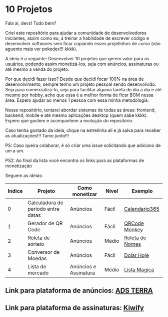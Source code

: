 # 10 Projetos

Fala aí, devs! Tudo bem?

Criei este repositório para ajudar a comunidade de desenvolvedores iniciantes, assim como eu, a treinar a habilidade de escrever código e desenvolver softwares sem ficar copiando esses projetinhos de curso (não aguento mais ver pokedex!!! kkkk).

A ideia é a seguinte: Desenvolver 10 projetos que gerem valor para os usuários, podendo assim monetizá-los, seja com anúncios, assinaturas ou até mesmo a venda do projeto.

Por que decidi fazer isso? Desde que decidi focar 100% na área de desenvolvimento, sempre tenho um projeto pessoal sendo desenvolvido. Seja para comercializá-lo, seja para facilitar alguma tarefa do dia a dia e até mesmo por hobby, acho que essa é a melhor forma de ficar BOM nessa área. Espero ajudar ao menos 1 pessoa com essa minha metodologia.

Nesse repositório, tentarei abordar sistemas de todas as áreas: frontend, backend, mobile e até mesmo aplicações desktop (quem sabe kkkk). Espero que gostem e acompanhem a evolução do repositório.

Caso tenha gostado da ideia, clique na estrelinha ali e já salva para receber as atualizações!!! Tamo junto!!!

PS: Caso queira colaborar, é só criar uma issue solicitando que adiciono de um a um.

PS2: Ao final da lista você encontra os links para as plataformas de monetização

Seguem as ideias:


| Indice | Projeto | Como monetizar | Nivel | Exemplo |
|-------------|-------------|-------------|-------------|-------------|
| 0   | Calculadora de periodo entre datas    | Anúncios    | Fácil    | [Calendario365](https://www.calendario-365.com.br/calcular/periodo-entre-duas-datas.html)|
| 1   | Gerador de QR Code      | Anúncios     | Fácil     | [QRCode Monkey](https://www.qrcode-monkey.com/pt/)|
| 2   | Roleta de sorteio      | Anúncios      | Médio | [Roleta de Nomes](https://pt.piliapp.com/random/wheel/)|
| 3   | Conversor de Moedas     | Anúncios      | Fácil     | [Dolar Hoje](https://dolarhoje.com/)|
| 4   | Lista de mercado      | Anúncios e Assinatura      | Médio | [Lista Magica](https://www.listamagicaapp.com.br/)|




## Link para plataforma de anúncios: [ADS TERRA](https://beta.publishers.adsterra.com/referral/755xMp8Y9P)

## Link para plataforma de assinaturas: [Kiwify](https://kiwify.net/A4YvDkwO)
